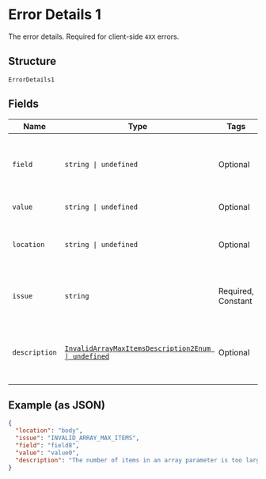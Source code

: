 
# Error Details 1

The error details. Required for client-side `4XX` errors.

## Structure

`ErrorDetails1`

## Fields

| Name | Type | Tags | Description |
|  --- | --- | --- | --- |
| `field` | `string \| undefined` | Optional | The field that caused the error. If this field is in the body, set this value to the field's JSON pointer value. Required for client-side errors. |
| `value` | `string \| undefined` | Optional | The value of the field that caused the error. |
| `location` | `string \| undefined` | Optional | The location of the field that caused the error. Value is `body`, `path`, or `query`.<br>**Default**: `'body'` |
| `issue` | `string` | Required, Constant | The unique, fine-grained application-level error code.<br>**Default**: `'INVALID_ARRAY_MAX_ITEMS'` |
| `description` | [`InvalidArrayMaxItemsDescription2Enum \| undefined`](../../doc/models/invalid-array-max-items-description-2-enum.md) | Optional | The human-readable description for an issue. The description can change over the lifetime of an API, so clients must not depend on this value. |

## Example (as JSON)

```json
{
  "location": "body",
  "issue": "INVALID_ARRAY_MAX_ITEMS",
  "field": "field8",
  "value": "value0",
  "description": "The number of items in an array parameter is too large."
}
```

